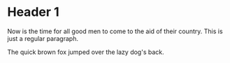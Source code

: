 # Header 1

Now is the time for all good men to come to
the aid of their country. This is just a
regular paragraph.

The quick brown fox jumped over the lazy
dog's back.


